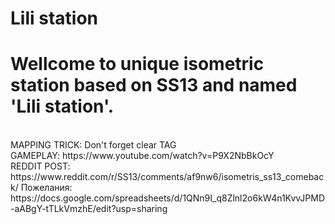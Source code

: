 # Lili station
<h1><b>Wellcome to unique isometric station based on SS13 and named 'Lili station'.</b></h2><br>
MAPPING TRICK: Don't forget clear TAG<br>
GAMEPLAY: https://www.youtube.com/watch?v=P9X2NbBkOcY<br>
REDDIT POST: https://www.reddit.com/r/SS13/comments/af9nw6/isometris_ss13_comeback/
Пожелания: https://docs.google.com/spreadsheets/d/1QNn9I_q8Zlnl2o6kW4n1KvvJPMD-aABgY-tTLkVmzhE/edit?usp=sharing
